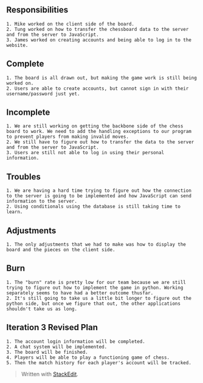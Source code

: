 
Responsibilities
-----------------------
	1. Mike worked on the client side of the board. 
	2. Tung worked on how to transfer the chessboard data to the server and from the server to JavaScript.
	3. James worked on creating accounts and being able to log in to the website.

Complete
----------------
	1. The board is all drawn out, but making the game work is still being worked on.
	2. Users are able to create accounts, but cannot sign in with their username/password just yet.

Incomplete
----------------
	1. We are still working on getting the backbone side of the chess board to work. We need to add the handling exceptions to our program to prevent players from making invalid moves.
	2. We still have to figure out how to transfer the data to the server and from the server to JavaScript.
	3. Users are still not able to log in using their personal information.

Troubles
-------------
	1. We are having a hard time trying to figure out how the connection to the server is going to be implemented and how JavaScript can send information to the server.
	2. Using conditionals using the database is still taking time to learn.

Adjustments 
------------------
	1. The only adjustments that we had to make was how to display the board and the pieces on the client side.

Burn
--------
	1. The "burn" rate is pretty low for our team because we are still trying to figure out how to implement the game in python. Working separately seems to have had a better outcome thusfar.
	2. It's still going to take us a little bit longer to figure out the python side, but once we figure that out, the other applications shouldn't take us as long.

Iteration 3 Revised Plan
----------------------------------
	1. The account login information will be completed.
	2. A chat system will be implemented.
	3. The board will be finished.
	4. Players will be able to play a functioning game of chess.
	5. Then the match history for each player's account will be tracked.
	


> Written with [StackEdit](https://stackedit.io/).